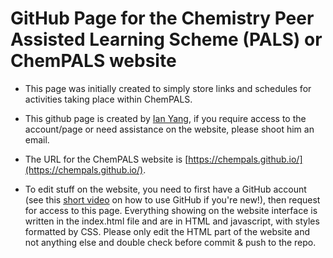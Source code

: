 # GitHub Page for the Chemistry Peer Assisted Learning Scheme (PALS) or ChemPALS website

- This page was initially created to simply store links and schedules for activities taking place within ChemPALS.

- This github page is created by [Ian Yang](xyang34@ed.ac.uk), if you require access to the account/page or need assistance on the website, please shoot him an email.

- The URL for the ChemPALS website is [https://chempals.github.io/](https://chempals.github.io/).

- To edit stuff on the website, you need to first have a GitHub account (see this [short video](https://youtu.be/iv8rSLsi1xo?si=YiS2KDkBTtBH635g) on how to use GitHub if you're new!), then request for access to this page. Everything showing on the website interface is written in the index.html file and are in HTML and javascript, with styles formatted by CSS. Please only edit the HTML part of the website and not anything else and double check before commit & push to the repo. 

